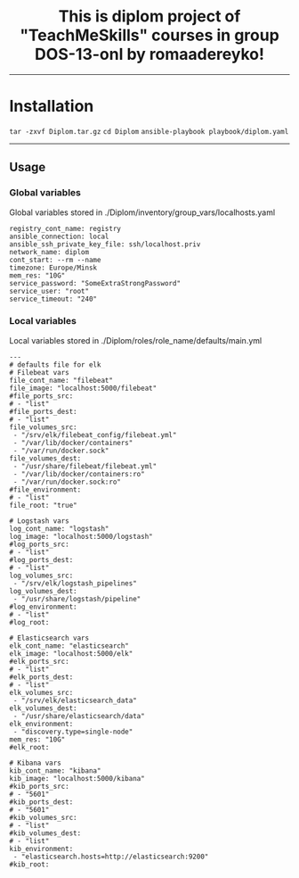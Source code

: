 <h1 align="center">This is diplom project of "TeachMeSkills" courses in group DOS-13-onl by romaadereyko!</h1>

---

# Installation

`tar -zxvf Diplom.tar.gz`
`cd Diplom`
`ansible-playbook playbook/diplom.yaml`

---

## Usage

### Global variables

Global variables stored in ./Diplom/inventory/group_vars/localhosts.yaml

```
registry_cont_name: registry
ansible_connection: local
ansible_ssh_private_key_file: ssh/localhost.priv
network_name: diplom
cont_start: --rm --name
timezone: Europe/Minsk
mem_res: "10G"
service_password: "SomeExtraStrongPassword"
service_user: "root"
service_timeout: "240"
```

### Local variables

Local variables stored in ./Diplom/roles/role_name/defaults/main.yml

```
---
# defaults file for elk
# Filebeat vars
file_cont_name: "filebeat"
file_image: "localhost:5000/filebeat"
#file_ports_src:
# - "list"
#file_ports_dest:
# - "list"
file_volumes_src:
 - "/srv/elk/filebeat_config/filebeat.yml"
 - "/var/lib/docker/containers"
 - "/var/run/docker.sock"
file_volumes_dest:
 - "/usr/share/filebeat/filebeat.yml"
 - "/var/lib/docker/containers:ro"
 - "/var/run/docker.sock:ro"
#file_environment:
# - "list"
file_root: "true"

# Logstash vars
log_cont_name: "logstash"
log_image: "localhost:5000/logstash"
#log_ports_src:
# - "list"
#log_ports_dest:
# - "list"
log_volumes_src:
 - "/srv/elk/logstash_pipelines"
log_volumes_dest:
 - "/usr/share/logstash/pipeline"
#log_environment:
# - "list"
#log_root:

# Elasticsearch vars
elk_cont_name: "elasticsearch"
elk_image: "localhost:5000/elk"
#elk_ports_src:
# - "list"
#elk_ports_dest:
# - "list"
elk_volumes_src:
 - "/srv/elk/elasticsearch_data"
elk_volumes_dest:
 - "/usr/share/elasticsearch/data"
elk_environment:
 - "discovery.type=single-node"
mem_res: "10G"
#elk_root:

# Kibana vars
kib_cont_name: "kibana"
kib_image: "localhost:5000/kibana"
#kib_ports_src:
# - "5601"
#kib_ports_dest:
# - "5601"
#kib_volumes_src:
# - "list"
#kib_volumes_dest:
# - "list"
kib_environment:
 - "elasticsearch.hosts=http://elasticsearch:9200"
#kib_root:
```